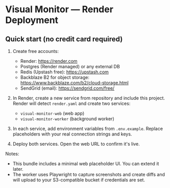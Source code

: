# Visual Monitor — Render Deployment

## Quick start (no credit card required)
1) Create free accounts:
   - Render: https://render.com
   - Postgres (Render managed) or any external DB
   - Redis (Upstash free): https://upstash.com
   - Backblaze B2 for object storage: https://www.backblaze.com/b2/cloud-storage.html
   - SendGrid (email): https://sendgrid.com/free/

2) In Render, create a new service from repository and include this project.
   Render will detect `render.yaml` and create two services:
     - `visual-monitor-web` (web app)
     - `visual-monitor-worker` (background worker)

3) In each service, add environment variables from `.env.example`.
   Replace placeholders with your real connection strings and keys.

4) Deploy both services. Open the web URL to confirm it's live.

Notes:
- This bundle includes a minimal web placeholder UI. You can extend it later.
- The worker uses Playwright to capture screenshots and create diffs and will upload to your S3-compatible bucket if credentials are set.
